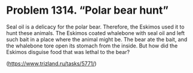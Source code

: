 # Problem 1314. “Polar bear hunt”

Seal oil is a delicacy for the polar bear. Therefore, the Eskimos used it to hunt these animals. The Eskimos coated whalebone with seal oil and left such bait in a place where the animal might be. The bear ate the bait, and the whalebone tore open its stomach from the inside. But how did the Eskimos disguise food that was lethal to the bear?

(https://www.trizland.ru/tasks/5771/)